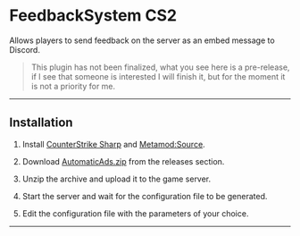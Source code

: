 # FeedbackSystem CS2
Allows players to send feedback on the server as an embed message to Discord.

> This plugin has not been finalized, what you see here is a pre-release, if I see that someone is interested I will finish it, but for the moment it is not a priority for me.

---

## Installation
1. Install [CounterStrike Sharp](https://github.com/roflmuffin/CounterStrikeSharp) and [Metamod:Source](https://www.sourcemm.net/downloads.php/?branch=master).

2. Download [AutomaticAds.zip](https://github.com/wiruwiru/FeedbackSystem-CS2/releases) from the releases section.

3. Unzip the archive and upload it to the game server.

4. Start the server and wait for the configuration file to be generated.

5. Edit the configuration file with the parameters of your choice.

---
